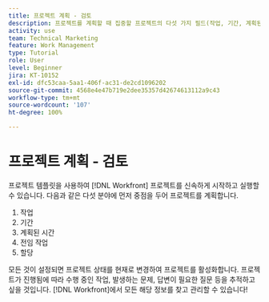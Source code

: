 ```yaml
---
title: 프로젝트 계획 - 검토
description: 프로젝트를 계획할 때 집중할 프로젝트의 다섯 가지 필드(작업, 기간, 계획된 시간, 전임 작업 및 할당)를 검토합니다.
activity: use
team: Technical Marketing
feature: Work Management
type: Tutorial
role: User
level: Beginner
jira: KT-10152
exl-id: dfc53caa-5aa1-406f-ac31-de2cd1096202
source-git-commit: 4568e4e47b719e2dee35357d42674613112a9c43
workflow-type: tm+mt
source-wordcount: '107'
ht-degree: 100%

---
```


# 프로젝트 계획 - 검토

프로젝트 템플릿을 사용하여 [!DNL  Workfront] 프로젝트를 신속하게 시작하고 실행할 수 있습니다. 다음과 같은 다섯 분야에 먼저 중점을 두어 프로젝트를 계획합니다.

1. 작업
1. 기간
1. 계획된 시간
1. 전임 작업
1. 할당

모든 것이 설정되면 프로젝트 상태를 현재로 변경하여 프로젝트를 활성화합니다. 프로젝트가 진행됨에 따라 수행 중인 작업, 발생하는 문제, 답변이 필요한 질문 등을 추적하고 싶을 것입니다. [!DNL Workfront]에서 모든 해당 정보를 찾고 관리할 수 있습니다!

<!--
footer urls for the LP
Plan a project 
Edit projects
Overview of the project planned start date
Overview of the project planned completion date
Tasks overview
Task duration and duration types 
Use task predecessors 
Modify multiple user assignments in a task list
Notifications: Information about work assigned to me 
-->
